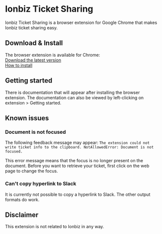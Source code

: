 # Ionbiz Ticket Sharing
Ionbiz Ticket Sharing is a browser extension for Google Chrome that makes Ionbiz ticket sharing easy.

## Download & Install
The browser extension is available for Chrome:  
[Download the latest version](https://github.com/knvc/ionbiz-ticket-sharing/archive/refs/tags/v0.9.0.zip)  
[How to install](https://developer.chrome.com/docs/extensions/mv3/getstarted/development-basics/#load-unpacked)  

## Getting started
There is documentation that will appear after installing the browser extension. The documentation can also be viewed by left-clicking on extension > Getting started.

## Known issues            
### Document is not focused
The following feedback message may appear: `The extension could not write ticket info to the clipboard. NotAllowedError: Document is not focused.`

This error message means that the focus is no longer present on the document. Before you want to retrieve your ticket, first click on the web page to change the focus.

### Can't copy hyperlink to Slack
It is currently not possible to copy a hyperlink to Slack. The other output formats do work.

## Disclaimer
This extension is not related to Ionbiz in any way.